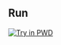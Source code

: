 ## Run

[![Try in PWD](https://git.io/fh6R2)](https://labs.play-with-docker.com/?stack=https://raw.githubusercontent.com/CristianHenzel/dockerfiles/master/make-vm-image/docker-compose.yml)
